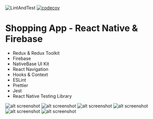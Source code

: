 ![LintAndTest](https://github.com/komarekj/ReactNative-ShoppingApp/workflows/LintAndTest/badge.svg)
[![codecov](https://codecov.io/gh/komarekj/ShoppingApp/branch/master/graph/badge.svg?token=Y69SVIS9VX)](https://codecov.io/gh/komarekj/ShoppingApp)

# Shopping App - React Native & Firebase

- Redux & Redux Toolkit
- Firebase
- NativeBase UI Kit
- React Navigation
- Hooks & Context
- ESLint
- Prettier
- Jest
- React Native Testing Library

![alt screenshot](docs/images/home.png)
![alt screenshot](docs/images/navigation.png)
![alt screenshot](docs/images/collection.png)
![alt screenshot](docs/images/product.png)
![alt screenshot](docs/images/cart.png)
![alt screenshot](docs/images/account.png)
